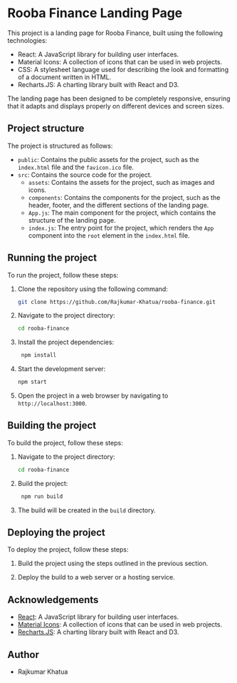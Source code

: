 # Rooba Finance Landing Page

This project is a landing page for Rooba Finance, built using the following technologies:

- React: A JavaScript library for building user interfaces.
- Material Icons: A collection of icons that can be used in web projects.
- CSS: A stylesheet language used for describing the look and formatting of a document written in HTML.
- Recharts.JS: A charting library built with React and D3.

The landing page has been designed to be completely responsive, ensuring that it adapts and displays properly on different devices and screen sizes.

## Project structure

The project is structured as follows:

- `public`: Contains the public assets for the project, such as the `index.html` file and the `favicon.ico` file.
- `src`: Contains the source code for the project.
  - `assets`: Contains the assets for the project, such as images and icons.
  - `components`: Contains the components for the project, such as the header, footer, and the different sections of the landing page.
  - `App.js`: The main component for the project, which contains the structure of the landing page.
  - `index.js`: The entry point for the project, which renders the `App` component into the `root` element in the `index.html` file.

## Running the project

To run the project, follow these steps:

1. Clone the repository using the following command:

   ```bash
   git clone https://github.com/Rajkumar-Khatua/rooba-finance.git
   ```

2. Navigate to the project directory:

   ```bash
   cd rooba-finance
   ```

3. Install the project dependencies:

   ```bash
    npm install
   ```

4. Start the development server:

   ```bash
   npm start
   ```

5. Open the project in a web browser by navigating to `http://localhost:3000`.

## Building the project

To build the project, follow these steps:

1. Navigate to the project directory:

   ```bash
   cd rooba-finance
   ```

2. Build the project:

   ```bash
    npm run build
   ```

3. The build will be created in the `build` directory.

## Deploying the project

To deploy the project, follow these steps:

1. Build the project using the steps outlined in the previous section.

2. Deploy the build to a web server or a hosting service.

## Acknowledgements

- [React](https://reactjs.org/): A JavaScript library for building user interfaces.
- [Material Icons](https://material.io/resources/icons/): A collection of icons that can be used in web projects.
- [Recharts.JS](https://recharts.org/en-US/): A charting library built with React and D3.

## Author

- Rajkumar Khatua
